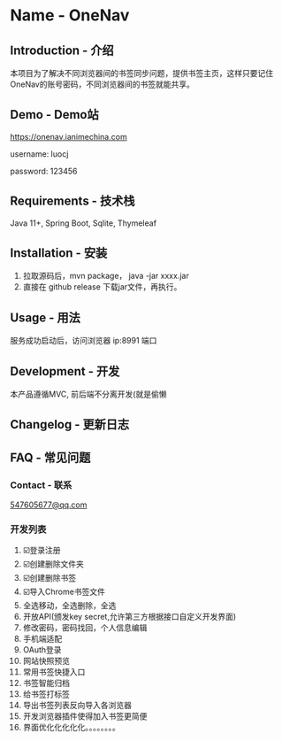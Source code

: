 # Name - OneNav

## Introduction - 介绍
本项目为了解决不同浏览器间的书签同步问题，提供书签主页，这样只要记住OneNav的账号密码，不同浏览器间的书签就能共享。


## Demo - Demo站

https://onenav.ianimechina.com

username: luocj

password: 123456

## Requirements - 技术栈

Java 11+, Spring Boot, Sqlite, Thymeleaf

## Installation - 安装

1. 拉取源码后，mvn package， java -jar xxxx.jar
2. 直接在 github release 下载jar文件，再执行。
## Usage - 用法

服务成功启动后，访问浏览器 ip:8991 端口

## Development - 开发

本产品遵循MVC, 前后端不分离开发(就是偷懒

## Changelog - 更新日志



## FAQ - 常见问题

### Contact - 联系

547605677@qq.com

### 开发列表
1. ☑️登录注册
2. ☑️创建删除文件夹
3. ☑️创建删除书签
4. ☑️导入Chrome书签文件
5. 全选移动，全选删除，全选
6. 开放API(颁发key secret,允许第三方根据接口自定义开发界面)
7. 修改密码，密码找回，个人信息编辑
8. 手机端适配
9. OAuth登录
10. 网站快照预览
11. 常用书签快捷入口
12. 书签智能归档
13. 给书签打标签
14. 导出书签列表反向导入各浏览器
15. 开发浏览器插件使得加入书签更简便
16. 界面优化化化化化。。。。。。。。